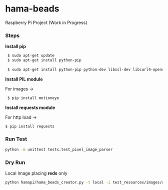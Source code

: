 # hama-beads
Raspberry Pi Project (Work in Progress)


### Steps



**Install pip**

 
```bash
 $ sudo apt-get update
 $ sudo apt-get install python-pip
 
 $ sudo apt-get install python-pip python-dev libssl-dev libcurl4-openssl-dev libjpeg-dev
 ```


**Install PIL module**

For images -> 

````bash
 $ pip install motioneye
````

**Install requests module**

For http load -> 
```bash
$ pip install requests
```

### Run Test

```bash
python -m unittest tests.test_pixel_image_parser
```

### Dry Run 

Local Image placing **reds** only

```bash
python hamapi/hama_beads_creator.py -t local -i test_resources/images/streetfighter_sagat.png
```

